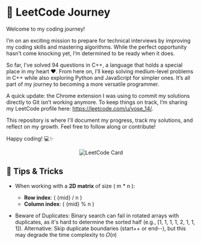 # 🚀 LeetCode Journey

Welcome to my coding journey! 

I’m on an exciting mission to prepare for technical interviews by improving my coding skills and mastering algorithms. While the perfect opportunity hasn’t come knocking yet, I’m determined to be ready when it does.

So far, I’ve solved 94 questions in C++, a language that holds a special place in my heart ❤️. From here on, I’ll keep solving medium-level problems in C++ while also exploring Python and JavaScript for simpler ones. It’s all part of my journey to becoming a more versatile programmer.

A quick update: the Chrome extension I was using to commit my solutions directly to Git isn’t working anymore. To keep things on track, I’m sharing my LeetCode profile here: https://leetcode.com/u/yose_14/.


This repository is where I'll document my progress, track my solutions, and reflect on my growth. Feel free to follow along or contribute!

Happy coding! 💻✨

<p align="center">
  <img src="https://leetcard.jacoblin.cool/yose_14?theme=dark&font=Besley" alt="LeetCode Card">
</p>


## 🧠 Tips & Tricks

- When working with a **2D matrix** of size \( m * n \):
  - **Row index**: \( {mid} / n \)
  - **Column index**: \( {mid} % n \)
 
- Beware of Duplicates: Binary search can fail in rotated arrays with duplicates, as it's hard to determine the sorted half (e.g., [1, 1, 1, 1, 2, 1, 1, 1]).
Alternative: Skip duplicate boundaries (start++ or end--), but this may degrade the time complexity to 
𝑂(𝑛)
